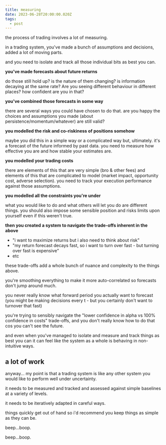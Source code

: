 ```yaml
---
title: measuring
date: 2023-06-28T20:00:00.020Z
tags:
  - post
---
```

the process of trading involves a lot of measuring.

in a trading system, you've made a bunch of assumptions and decisions, added a lot of moving parts.

and you need to isolate and track all those individual bits as best you can.

**you've made forecasts about future returns**

do those still hold up? is the nature of them changing? is information decaying at the same rate? Are you seeing different behaviour in different places? how confident are you in that?

**you've combined those forecasts in some way**

there are several ways you could have chosen to do that. are you happy the choices and assumptions you made (about persistence/momentum/whatever) are still valid?

**you modelled the risk and co-riskiness of positions somehow**

maybe you did this in a simple way or a complicated way but, ultimately. it's a forecast of the future informed by past data. you need to measure how effective you are and how stable your estimates are.

**you modelled your trading costs**

there are elements of this that are very simple (bro & other fees) and elements of this that are complicated to model (market impact, opportunity cost, adverse selection). you need to track your execution performance against those assumptions.

**you modelled all the constraints you're under**

what you would like to do and what others will let you do are different things. you should also impose some sensible position and risks limits upon yourself even if this weren't true.

**then you created a system to navigate the trade-offs inherent in the above**

* "i want to maximize returns but i also need to think about risk"
* "my return forecast decays fast, so i want to turn over fast - but turning over fast is expensive"
* etc

these trade-offs add a whole bunch of nuance and complexity to the things above.

you're smoothing everything to make it more auto-correlated so forecasts don't jump around much.

you never really know what forward period you actually want to forecast (you might be making decisions every t - but you certainly don't want to turnover that fast)

you're trying to sensibly navigate the "lower confidence in alpha vs 100% confidence in costs" trade-offs, and you don't really know how to do that cos you can't see the future.

and even when you've managed to isolate and measure and track things as best you can it can feel like the system as a whole is behaving in non-intuitive ways.

## a lot of work

anyway... my point is that a trading system is like any other system you would like to perform well under uncertainty.

it needs to be measured and tracked and assessed against simple baselines at a variety of levels.

it needs to be iteratively adapted in careful ways.

things quickly get out of hand so i'd recommend you keep things as simple as they can be. 

beep...boop.




beep...boop.